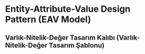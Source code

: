 # Entity-Attribute-Value Design Pattern (EAV Model)
## Varlık-Nitelik-Değer Tasarım Kalıbı (Varlık-Nitelik-Değer Tasarım Şablonu)